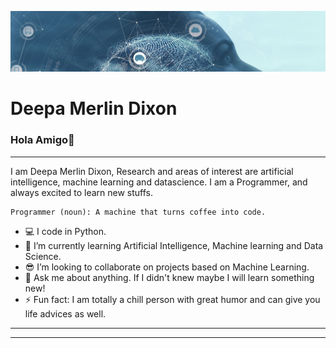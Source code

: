 


![alt text](https://github.com/deepamerlin/deepamerlin/blob/main/deepa.jpg)
# Deepa Merlin Dixon

### Hola Amigo👋
---
I am Deepa Merlin Dixon, Research and areas of interest are artificial intelligence, machine learning and datascience. I am a Programmer, and always excited to learn new stuffs. 
```
Programmer (noun): A machine that turns coffee into code.
```
- :computer: I code in Python.
- 🌱 I’m currently learning Artificial Intelligence, Machine learning and Data Science.
- 😎 I’m looking to collaborate on projects based on Machine Learning.
- 💬 Ask me about anything. If I didn't knew maybe I will learn something new!
- ⚡ Fun fact: I am totally a chill person with great humor and can give you life advices as well.


----------------------------------------------



---------------------------------



